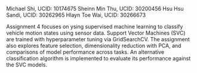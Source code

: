 Michael Shi,    UCID: 10174675
Sheinn Min Thu, UCID: 30200456
Hsu Hsu Sandi,  UCID: 30262965
Hlayn Toe Wai,  UCID: 30266673

Assignment 4 focuses on ysing supervised machine learning to classify vehicle motion states using sensor data. Support Vector Machines (SVC) are trained with hyperparameter tuning via GridSearchCV. The assignment also explores feature selection, dimensionality reduction with PCA, and comparisons of model performance across tasks. An alternative classification algorithm is implemented to evaluate its performance against the SVC models.